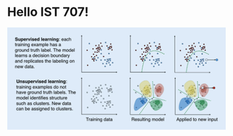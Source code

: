 # Hello IST 707!
![Supervised and Unsupervised Learning](/Supervised_and_unsupervised_machine_learning.webp)
